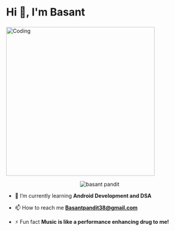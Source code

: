 <h1 align="left">Hi 👋, I'm Basant</h1>
<h3 align="left"></h3>
<img align="center" alt="Coding" width="400" src="https://r7q6w9z6.rocketcdn.me/career/wp-content/uploads/2020/03/hello.gif">
<p align="center"> <img src="https://komarev.com/ghpvc/?username=basantkumhar&label=Profile%20views&color=0e75b6&style=flat" alt="basant pandit" /> </p>

<!-- <p align="left"> <a href="https://github.com/ryo-ma/github-profile-trophy"><img src="https://github-profile-trophy.vercel.app/?username=Basantkumhaar" alt="Basant" /></a> </p> -->

- 🌱 I’m currently learning **Android Development and DSA**

- 📫 How to reach me **Basantpandit38@gmail.com**

- ⚡ Fun fact **Music is like a performance enhancing drug to me!**

